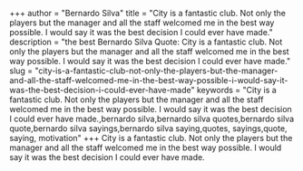 +++
author = "Bernardo Silva"
title = "City is a fantastic club. Not only the players but the manager and all the staff welcomed me in the best way possible. I would say it was the best decision I could ever have made."
description = "the best Bernardo Silva Quote: City is a fantastic club. Not only the players but the manager and all the staff welcomed me in the best way possible. I would say it was the best decision I could ever have made."
slug = "city-is-a-fantastic-club-not-only-the-players-but-the-manager-and-all-the-staff-welcomed-me-in-the-best-way-possible-i-would-say-it-was-the-best-decision-i-could-ever-have-made"
keywords = "City is a fantastic club. Not only the players but the manager and all the staff welcomed me in the best way possible. I would say it was the best decision I could ever have made.,bernardo silva,bernardo silva quotes,bernardo silva quote,bernardo silva sayings,bernardo silva saying,quotes, sayings,quote, saying, motivation"
+++
City is a fantastic club. Not only the players but the manager and all the staff welcomed me in the best way possible. I would say it was the best decision I could ever have made.
